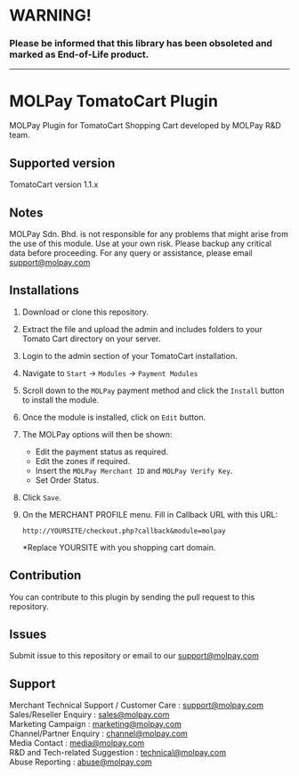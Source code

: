 
WARNING!
========

<h3>Please be informed that this library has been obsoleted and marked as End-of-Life product. 


------------------------------------------------------


MOLPay TomatoCart Plugin
=====================

MOLPay Plugin for TomatoCart Shopping Cart developed by MOLPay R&D team.


Supported version
-----------------

TomatoCart version 1.1.x


Notes
-----

MOLPay Sdn. Bhd. is not responsible for any problems that might arise from the use of this module. 
Use at your own risk. Please backup any critical data before proceeding. For any query or 
assistance, please email support@molpay.com 


Installations
-------------

1. Download or clone this repository.

2. Extract the file and upload the admin and includes folders to your Tomato Cart directory on your server.

3. Login to the admin section of your TomatoCart installation.

4. Navigate to `Start` -> `Modules` -> `Payment Modules`

5. Scroll down to the `MOLPay` payment method and click the `Install` button to install the module.

6. Once the module is installed, click on `Edit` button. 

7. The MOLPay options will then be shown:
 
    - Edit the payment status as required.
    - Edit the zones if required.
    - Insert the `MOLPay Merchant ID` and `MOLPay Verify Key`.
    - Set Order Status.

8. Click `Save`.
9. On the MERCHANT PROFILE menu. Fill in Callback URL with this URL:

   ``http://YOURSITE/checkout.php?callback&module=molpay``
   
   *Replace YOURSITE with you shopping cart domain.

  


Contribution
------------

You can contribute to this plugin by sending the pull request to this repository.


Issues
------------

Submit issue to this repository or email to our support@molpay.com


Support
-------

Merchant Technical Support / Customer Care : support@molpay.com <br>
Sales/Reseller Enquiry : sales@molpay.com <br>
Marketing Campaign : marketing@molpay.com <br>
Channel/Partner Enquiry : channel@molpay.com <br>
Media Contact : media@molpay.com <br>
R&D and Tech-related Suggestion : technical@molpay.com <br>
Abuse Reporting : abuse@molpay.com
